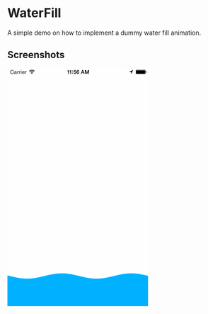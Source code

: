 WaterFill
=========

A simple demo on how to implement a dummy water fill animation.

## Screenshots ##

![Screenshots](Screenshots/WaterFill.gif)
